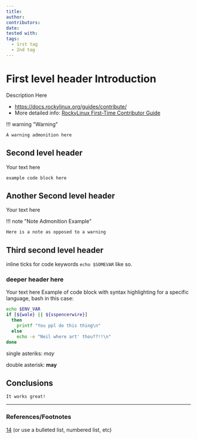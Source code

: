 ```yaml
---
title: 
author: 
contributors:
date: 
tested with: 
tags:
  - 1rst tag
  - 2nd tag
---
```


# First level header Introduction

Description Here

- <https://docs.rockylinux.org/guides/contribute/>
- More detailed info: [RockyLinux First-Time Contributor Guide](https://docs.rockylinux.org/guides/contribute/beginners/#first-time-contributor-guide)

!!! warning "Warning"

    A warning admonition here

## Second level header

Your text here

```text
example code block here
```

## Another Second level header

Your text here

!!! note "Note Admonition Example"

    Here is a note as opposed to a warning

## Third second level header

inline ticks for code keywords `echo $SOMEVAR` like so.

### deeper header here

Your text here
Example of code block with syntax highlighting for a specific language, bash in this case:

```bash
echo $ENV_VAR
if [${wale} || ${sspencerwire}]
  then
    printf "You ppl do this thing\n"
  else
    echo -e "Neil where art' thou??!!\n"
done
```

single asteriks: *may*

double asterisk: **may**

## Conclusions

    It works great!

---

### References/Footnotes

[14](https://rockylinux.org) (or use a bulleted list, numbered list, etc)
